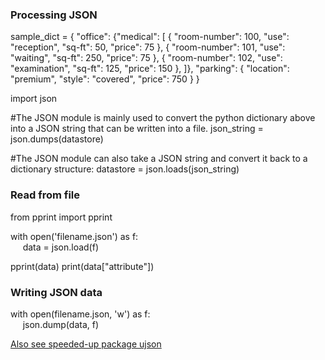 ### Processing JSON

sample_dict = { "office": 
    {"medical": [
      { "room-number": 100,
        "use": "reception",
        "sq-ft": 50,
        "price": 75
      },
      { "room-number": 101,
        "use": "waiting",
        "sq-ft": 250,
        "price": 75
      },
      { "room-number": 102,
        "use": "examination",
        "sq-ft": 125,
        "price": 150
      },
    ]},
    "parking": {
      "location": "premium",
      "style": "covered",
      "price": 750
    }
} 

import json

#The JSON module is mainly used to convert the python dictionary above into a JSON string that can be written into a file.
json_string = json.dumps(datastore)

#The JSON module can also take a JSON string and convert it back to a dictionary structure:
datastore = json.loads(json_string)

### Read from file
from pprint import pprint

with open('filename.json') as f:  
&nbsp;&nbsp;&nbsp;&nbsp; data = json.load(f)

pprint(data)
print(data["attribute"])

### Writing JSON data
with open(filename.json, 'w') as f:  
&nbsp;&nbsp;&nbsp;&nbsp; json.dump(data, f)
   
[Also see speeded-up package ujson](https://pypi.python.org/pypi/ujson)

